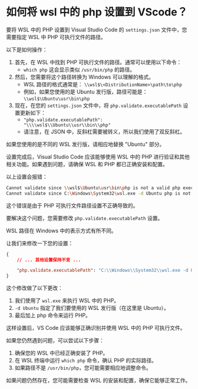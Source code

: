 
# 如何将 wsl 中的 php 设置到 VScode？

要将 WSL 中的 PHP 设置到 Visual Studio Code 的 `settings.json` 文件中，您需要指定 WSL 中 PHP 可执行文件的路径。

以下是如何操作：

1. 首先，在 WSL 中找到 PHP 可执行文件的路径。通常可以使用以下命令：
   - `which php` 这会显示类似 `/usr/bin/php` 的路径。
2. 然后，您需要将这个路径转换为 Windows 可以理解的格式。
   - WSL 路径的格式通常是： `\\wsl$\<DistributionName>\path\to\php`
   - 例如，如果您使用的是 Ubuntu 发行版，路径可能是：`\\wsl$\Ubuntu\usr\bin\php`
3. 现在，在您的 `settings.json` 文件中，将 `php.validate.executablePath` 设置更新如下：
   - `"php.validate.executablePath": "\\\\wsl$\\Ubuntu\\usr\\bin\\php"`
   - 请注意，在 JSON 中，反斜杠需要被转义，所以我们使用了双反斜杠。

如果您使用的是不同的 WSL 发行版，请相应地替换 "Ubuntu" 部分。

设置完成后，Visual Studio Code 应该能够使用 WSL 中的 PHP 进行验证和其他相关功能。如果遇到问题，请确保 WSL 和 PHP 都已正确安装和配置。

以上设置会报错：
```bash
Cannot validate since \\wsl$\Ubuntu\usr\bin\php is not a valid php executable. Use the setting 'php.validate.executablePath' to configure the PHP executable.
Cannot validate since C:\Windows\System32\wsl.exe -d Ubuntu php is not a valid php executable. Use the setting 'php.validate.executablePath' to configure the PHP executable.
```
这个错误是由于 PHP 可执行文件路径设置不正确导致的。

要解决这个问题，您需要修改 `php.validate.executablePath` 设置。

WSL 路径在 Windows 中的表示方式有所不同。

让我们来修改一下您的设置：
```json
{
    // ... 其他设置保持不变 ...

    "php.validate.executablePath": "C:\\Windows\\System32\\wsl.exe -d Ubuntu php"
}
```

这个修改做了以下更改：
1. 我们使用了 `wsl.exe` 来执行 WSL 中的 PHP。
2. `-d Ubuntu` 指定了我们要使用的 WSL 发行版（在这里是 Ubuntu）。
3. 最后加上 php 命令来运行 PHP。

这样设置后，VS Code 应该能够正确识别并使用 WSL 中的 PHP 可执行文件。

如果您仍然遇到问题，可以尝试以下步骤：
1. 确保您的 WSL 中已经正确安装了 PHP。
2. 在 WSL 终端中运行 `which php` 命令，确认 PHP 的实际路径。
3. 如果路径不是 `/usr/bin/php`，您可能需要相应地调整命令。

如果问题仍然存在，您可能需要检查 WSL 的安装和配置，确保它能够正常工作。